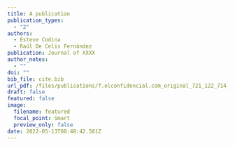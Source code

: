 ```yaml
---
title: A publication
publication_types:
  - "2"
authors:
  - Esteve Codina
  - Raúl De Celis Fernández
publication: Journal of XXXX
author_notes:
  - ""
doi: ""
bib_file: cite.bib
url_pdf: /files/publications/f.elconfidencial.com_original_721_122_714_72112271431cb1078c3fe3e75ad5ab41.jpg
draft: false
featured: false
image:
  filename: featured
  focal_point: Smart
  preview_only: false
date: 2022-05-13T08:48:42.581Z
---
```

